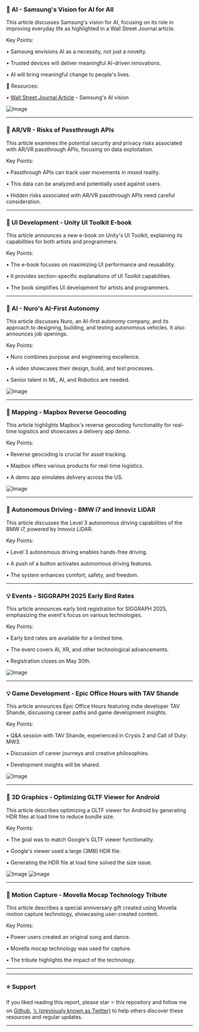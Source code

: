 ### 🤖 AI - Samsung's Vision for AI for All

This article discusses Samsung's vision for AI, focusing on its role in improving everyday life as highlighted in a Wall Street Journal article.

Key Points:

• Samsung envisions AI as a necessity, not just a novelty.

• Trusted devices will deliver meaningful AI-driven innovations.

• AI will bring meaningful change to people's lives.


🔗 Resources:

• [Wall Street Journal Article](https://partners.wsj.com/samsung/ai-for-all/making-a-meaningful-difference-to-peoples-lives/) - Samsung's AI vision

![Image](https://pbs.twimg.com/media/Gqfm0aIXUAAzD72?format=jpg&name=small)


---
### 🤖 AR/VR - Risks of Passthrough APIs

This article examines the potential security and privacy risks associated with AR/VR passthrough APIs, focusing on data exploitation.

Key Points:

• Passthrough APIs can track user movements in mixed reality.

• This data can be analyzed and potentially used against users.

•  Hidden risks associated with AR/VR passthrough APIs need careful consideration.


---
### 🚀 UI Development - Unity UI Toolkit E-book

This article announces a new e-book on Unity's UI Toolkit, explaining its capabilities for both artists and programmers.

Key Points:

• The e-book focuses on maximizing UI performance and reusability.

• It provides section-specific explanations of UI Toolkit capabilities.

•  The book simplifies UI development for artists and programmers.


---
### 🤖 AI - Nuro's AI-First Autonomy

This article discusses Nuro, an AI-first autonomy company, and its approach to designing, building, and testing autonomous vehicles.  It also announces job openings.

Key Points:

• Nuro combines purpose and engineering excellence.

•  A video showcases their design, build, and test processes.

•  Senior talent in ML, AI, and Robotics are needed.


![Image](https://pbs.twimg.com/amplify_video_thumb/1920558723925245952/img/ZdkI7dYTK5wY06aV.jpg)

---
### 🚀 Mapping - Mapbox Reverse Geocoding

This article highlights Mapbox's reverse geocoding functionality for real-time logistics and showcases a delivery app demo.

Key Points:

• Reverse geocoding is crucial for asset tracking.

• Mapbox offers various products for real-time logistics.

• A demo app simulates delivery across the US.


![Image](https://pbs.twimg.com/media/GqSAYCbWcAA_SNj?format=jpg&name=small)


---
### 🤖 Autonomous Driving - BMW i7 and Innoviz LiDAR

This article discusses the Level 3 autonomous driving capabilities of the BMW i7, powered by Innoviz LiDAR.

Key Points:

•  Level 3 autonomous driving enables hands-free driving.

•  A push of a button activates autonomous driving features.

•  The system enhances comfort, safety, and freedom.


---
### 💡 Events - SIGGRAPH 2025 Early Bird Rates

This article announces early bird registration for SIGGRAPH 2025, emphasizing the event's focus on various technologies.

Key Points:

• Early bird rates are available for a limited time.

• The event covers AI, XR, and other technological advancements.

• Registration closes on May 30th.


![Image](https://pbs.twimg.com/media/GqXI-V8XwAAaElZ?format=jpg&name=small)


---
### 💡 Game Development - Epic Office Hours with TAV Shande

This article announces Epic Office Hours featuring indie developer TAV Shande, discussing career paths and game development insights.

Key Points:

• Q&A session with TAV Shande, experienced in Crysis 2 and Call of Duty: MW3.

• Discussion of career journeys and creative philosophies.

•  Development insights will be shared.


![Image](https://pbs.twimg.com/media/GqXFeocX0AANn8Z?format=jpg&name=small)


---
### 🤖 3D Graphics - Optimizing GLTF Viewer for Android

This article describes optimizing a GLTF viewer for Android by generating HDR files at load time to reduce bundle size.

Key Points:

• The goal was to match Google's GLTF viewer functionality.

• Google's viewer used a large (3MB) HDR file.

• Generating the HDR file at load time solved the size issue.


![Image](https://pbs.twimg.com/media/GqVbiNNaUAAoHaT?format=png&name=small)
![Image](https://pbs.twimg.com/amplify_video_thumb/1913234359257116672/img/pg0oyeksUQ6UZeBM?format=jpg&name=360x360)


---
### 🤖 Motion Capture - Movella Mocap Technology Tribute

This article describes a special anniversary gift created using Movella motion capture technology, showcasing user-created content.

Key Points:

•  Power users created an original song and dance.

•  Movella mocap technology was used for capture.

•  The tribute highlights the impact of the technology.



---


---

### ⭐️ Support

If you liked reading this report, please star ⭐️ this repository and follow me on [Github](https://github.com/Drix10), [𝕏 (previously known as Twitter)](https://x.com/DRIX_10_) to help others discover these resources and regular updates.

---